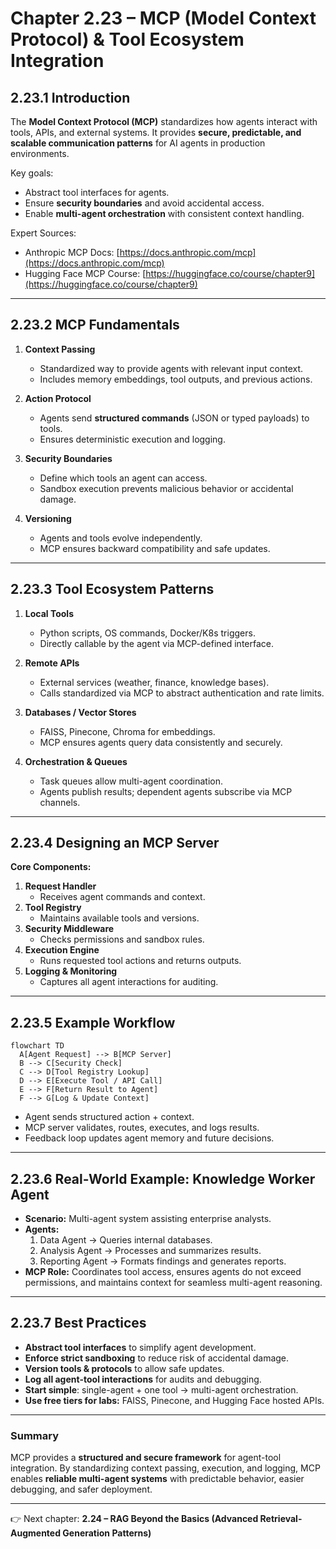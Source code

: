 # Chapter 2.23 – MCP (Model Context Protocol) & Tool Ecosystem Integration

## 2.23.1 Introduction

The **Model Context Protocol (MCP)** standardizes how agents interact with tools, APIs, and external systems. It provides **secure, predictable, and scalable communication patterns** for AI agents in production environments.

Key goals:

- Abstract tool interfaces for agents.
- Ensure **security boundaries** and avoid accidental access.
- Enable **multi-agent orchestration** with consistent context handling.

Expert Sources:

- Anthropic MCP Docs: [https://docs.anthropic.com/mcp](https://docs.anthropic.com/mcp)
- Hugging Face MCP Course: [https://huggingface.co/course/chapter9](https://huggingface.co/course/chapter9)

---

## 2.23.2 MCP Fundamentals

1. **Context Passing**

   - Standardized way to provide agents with relevant input context.
   - Includes memory embeddings, tool outputs, and previous actions.

2. **Action Protocol**

   - Agents send **structured commands** (JSON or typed payloads) to tools.
   - Ensures deterministic execution and logging.

3. **Security Boundaries**

   - Define which tools an agent can access.
   - Sandbox execution prevents malicious behavior or accidental damage.

4. **Versioning**
   - Agents and tools evolve independently.
   - MCP ensures backward compatibility and safe updates.

---

## 2.23.3 Tool Ecosystem Patterns

1. **Local Tools**

   - Python scripts, OS commands, Docker/K8s triggers.
   - Directly callable by the agent via MCP-defined interface.

2. **Remote APIs**

   - External services (weather, finance, knowledge bases).
   - Calls standardized via MCP to abstract authentication and rate limits.

3. **Databases / Vector Stores**

   - FAISS, Pinecone, Chroma for embeddings.
   - MCP ensures agents query data consistently and securely.

4. **Orchestration & Queues**
   - Task queues allow multi-agent coordination.
   - Agents publish results; dependent agents subscribe via MCP channels.

---

## 2.23.4 Designing an MCP Server

**Core Components:**

1. **Request Handler**
   - Receives agent commands and context.
2. **Tool Registry**
   - Maintains available tools and versions.
3. **Security Middleware**
   - Checks permissions and sandbox rules.
4. **Execution Engine**
   - Runs requested tool actions and returns outputs.
5. **Logging & Monitoring**
   - Captures all agent interactions for auditing.

---

## 2.23.5 Example Workflow

```mermaid
flowchart TD
  A[Agent Request] --> B[MCP Server]
  B --> C[Security Check]
  C --> D[Tool Registry Lookup]
  D --> E[Execute Tool / API Call]
  E --> F[Return Result to Agent]
  F --> G[Log & Update Context]
```

- Agent sends structured action + context.
- MCP server validates, routes, executes, and logs results.
- Feedback loop updates agent memory and future decisions.

---

## 2.23.6 Real-World Example: Knowledge Worker Agent

- **Scenario:** Multi-agent system assisting enterprise analysts.
- **Agents:**
  1. Data Agent → Queries internal databases.
  2. Analysis Agent → Processes and summarizes results.
  3. Reporting Agent → Formats findings and generates reports.
- **MCP Role:** Coordinates tool access, ensures agents do not exceed permissions, and maintains context for seamless multi-agent reasoning.

---

## 2.23.7 Best Practices

- **Abstract tool interfaces** to simplify agent development.
- **Enforce strict sandboxing** to reduce risk of accidental damage.
- **Version tools & protocols** to allow safe updates.
- **Log all agent-tool interactions** for audits and debugging.
- **Start simple**: single-agent + one tool → multi-agent orchestration.
- **Use free tiers for labs:** FAISS, Pinecone, and Hugging Face hosted APIs.

---

### Summary

MCP provides a **structured and secure framework** for agent-tool integration. By standardizing context passing, execution, and logging, MCP enables **reliable multi-agent systems** with predictable behavior, easier debugging, and safer deployment.

---

👉 Next chapter: **2.24 – RAG Beyond the Basics (Advanced Retrieval-Augmented Generation Patterns)**
